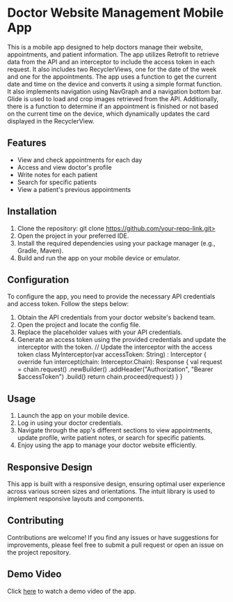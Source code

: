  # Doctor Website Management Mobile App 
This is a mobile app designed to help doctors manage their website, appointments, and patient information. The app utilizes Retrofit to retrieve data from the API and an interceptor to include the access token in each request. 
It also includes two RecyclerViews, one for the date of the week and one for the appointments. The app uses a function to get the current date and time on the device and converts it using a simple format function. It also implements navigation using NavGraph and a navigation bottom bar. Glide is used to load and crop images retrieved from the API. Additionally, there is a function to determine if an appointment is finished or not based on the current time on the device, which dynamically updates the card displayed in the RecyclerView. 
 ## Features 
- View and check appointments for each day 
- Access and view doctor's profile 
- Write notes for each patient 
- Search for specific patients
- View a patient's previous appointments
 ## Installation 
1. Clone the repository:  git clone https://github.com/your-repo-link.git>  
2. Open the project in your preferred IDE. 
3. Install the required dependencies using your package manager (e.g., Gradle, Maven). 
4. Build and run the app on your mobile device or emulator. 
 ## Configuration 
To configure the app, you need to provide the necessary API credentials and access token. Follow the steps below: 
1. Obtain the API credentials from your doctor website's backend team. 
2. Open the project and locate the  config  file. 
3. Replace the placeholder values with your API credentials. 
4. Generate an access token using the provided credentials and update the interceptor with the token.
// Update the interceptor with the access token
class MyInterceptor(var accessToken: String) : Interceptor {
    override fun intercept(chain: Interceptor.Chain): Response {
        val request = chain.request()
            .newBuilder()
            .addHeader("Authorization", "Bearer $accessToken")
            .build()
        return chain.proceed(request)
    }
}
## Usage 
1. Launch the app on your mobile device. 
2. Log in using your doctor credentials. 
3. Navigate through the app's different sections to view appointments, update profile, write patient notes, or search for specific patients. 
4. Enjoy using the app to manage your doctor website efficiently. 
 ## Responsive Design
This app is built with a responsive design, ensuring optimal user experience across various screen sizes and orientations. The intuit library is used to implement responsive layouts and components.
 ## Contributing 
Contributions are welcome! If you find any issues or have suggestions for improvements, please feel free to submit a pull request or open an issue on the project repository. 
 ## Demo Video
Click [here](https://drive.google.com/file/d/1vk8ATH4dwgtbeZ6mEEPmfO_yzp2ks09O/view?usp=sharing) to watch a demo video of the app.
   

